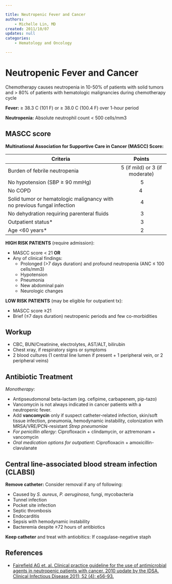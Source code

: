 ```yaml
---

title: Neutropenic Fever and Cancer
authors:
    - Michelle Lin, MD
created: 2011/10/07
updates: null
categories:
    - Hematology and Oncology

---
```


# Neutropenic Fever and Cancer

Chemotherapy causes neutropenia in 10-50% of patients with solid tumors and &gt; 80% of patients with hematologic malignancies during chemotherapy cycle

**Fever:** ≥ 38.3 C (101 F) or ≥ 38.0 C (100.4 F) over 1-hour period

**Neutropenia:** Absolute neutrophil count &lt; 500 cells/mm3

## MASCC score

**Multinational Association for Supportive Care in Cancer (MASCC) Score:**

| Criteria | Points|
|-------------------------------------------------------------------------------------------------------------------|:------------------:|
| Burden of febrile neutropenia | 5 (if mild) or 3 (if moderate)  |
| No hypotension (SBP ≥ 90 mmHg)                                                                                |  5            |
| No COPD                                                                                                       |  4            |
| Solid tumor or hematologic malignancy <span class="drug">with</span> no previous fungal infection    |  4            |
| No dehydration requiring parenteral fluids                                                                 |  3            |
| Outpatient status*                                                                                            |  3            |
| Age &lt;60 years*                                                                                            |  2            |

**HIGH RISK PATIENTS** (require admission):
-   MASCC score &lt; 21 **OR**
-   Any of clinical findings:
    -   Prolonged (&gt;7 days duration) and profound neutropenia (ANC ≤ 100 cells/mm3)
    -   Hypotension
    -   Pneumonia
    -   New abdominal pain
    -   Neurologic changes

**LOW RISK PATIENTS** (may be eligible for outpatient tx):
-   MASCC score ≥21
-   Brief (≤7 days duration) neutropenic periods and few co-morbidities

## Workup

-   CBC, BUN/Creatinine, electrolytes, AST/ALT, bilirubin
-   Chest xray, if respiratory signs or symptoms
-   2 blood cultures (1 central line lumen if present + 1 peripheral vein, or 2 peripheral veins)

## Antibiotic Treatment

*Monotherapy:* 

- Antipseudomonal beta-lactam (eg. <span class="drug">cefipime</span>, <span class="drug">carbapenem</span>, <span class="drug">pip-tazo</span>)
- <span class="drug">Vancomycin</span> is not always indicated in cancer patients with a neutropenic fever.
- Add **vancomycin** only if suspect catheter-related infection, skin/soft tissue infection, pneumonia, hemodynamic instability, colonization with MRSA/VRE/PCN-resistant *Strep pneumoniae*
- *For penicillin allergy*: <span class="drug">Ciprofloxacin</span> + <span class="drug">clindamycin</span>, or <span class="drug">aztremonam</span> + <span class="drug">vancomycin</span>
- *Oral medication options for outpatient*: <span class="drug">Ciprofloxacin</span> + <span class="drug">amoxicillin-clavulanate</span>

## Central line-associated blood stream infection (CLABSI)

**Remove catheter:** Consider removal if any of following: 

-   Caused by *S. aureus*, *P. aeruginosa*, fungi, mycobacteria
-   Tunnel infection
-   Pocket site infection
-   Septic thrombosis
-   Endocarditis
-   Sepsis with hemodynamic instability
-   Bacteremia despite ≥72 hours of antibiotics

**Keep catheter** and treat with antiobitics: If coagulase-negative staph

## References

-   [Fairefield AG et. al. Clinical practice guideline for the use of antimicrobial agents in neutropenic patients with cancer. 2010 update by the IDSA. Clinical Infectious Disease 2011; 52 (4): e56-93.](http://www.ncbi.nlm.nih.gov/pubmed/21205990)
